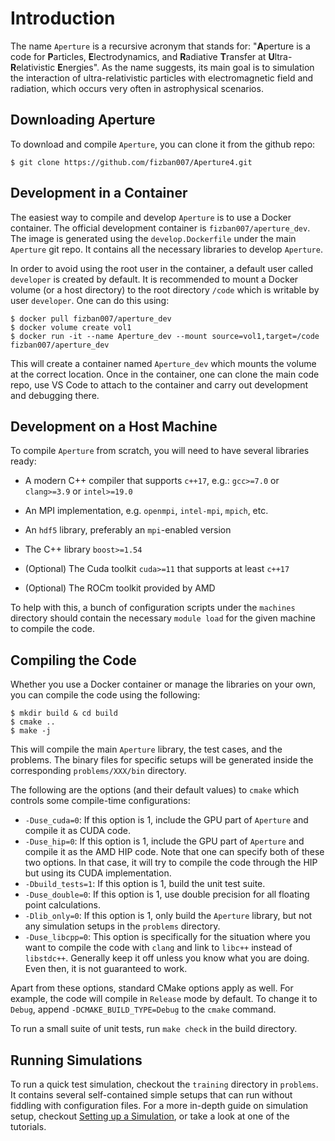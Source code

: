 # Introduction

The name `Aperture` is a recursive acronym that stands for: "**A**perture is a code
for **P**articles, **E**lectrodynamics, and **R**adiative **T**ransfer at **U**ltra-**R**elativistic
**E**nergies". As the name suggests, its main goal is to simulation the interaction
of ultra-relativistic particles with electromagnetic field and radiation, which
occurs very often in astrophysical scenarios.

Downloading Aperture
--------------------

To download and compile `Aperture`, you can clone it from the github repo:

```
$ git clone https://github.com/fizban007/Aperture4.git
```

Development in a Container
--------------------------

The easiest way to compile and develop `Aperture` is to use a Docker container.
The official development container is `fizban007/aperture_dev`. The image is
generated using the `develop.Dockerfile` under the main `Aperture` git repo. It
contains all the necessary libraries to develop `Aperture`.

In order to avoid using the root user in the container, a default user called
`developer` is created by default. It is recommended to mount a Docker volume
(or a host directory) to the root directory `/code` which is writable by user `developer`. One can do this using:

```
$ docker pull fizban007/aperture_dev
$ docker volume create vol1
$ docker run -it --name Aperture_dev --mount source=vol1,target=/code fizban007/aperture_dev
```

This will create a container named `Aperture_dev` which mounts the volume at the
correct location. Once in the container, one can clone the main code repo, use
VS Code to attach to the container and carry out development and debugging
there.

Development on a Host Machine
-----------------------------

To compile `Aperture` from scratch, you will need to have several libraries ready:

* A modern C++ compiler that supports `c++17`, e.g.: `gcc>=7.0` or `clang>=3.9` or `intel>=19.0`

* An MPI implementation, e.g. `openmpi`, `intel-mpi`, `mpich`, etc.
* An `hdf5` library, preferably an `mpi`-enabled version
* The C++ library `boost>=1.54`
* (Optional) The Cuda toolkit `cuda>=11` that supports at least `c++17`
* (Optional) The ROCm toolkit provided by AMD

To help with this, a bunch of configuration scripts under the `machines`
directory should contain the necessary `module load` for the given machine to
compile the code.

Compiling the Code
------------------

Whether you use a Docker container or manage the libraries on your own, you can compile the code using the following:

```
$ mkdir build & cd build
$ cmake ..
$ make -j
```

This will compile the main `Aperture` library, the test cases, and the problems.
The binary files for specific setups will be generated inside the corresponding
`problems/XXX/bin` directory.

The following are the options (and their default values) to `cmake` which
controls some compile-time configurations:

* `-Duse_cuda=0`: If this option is 1, include the GPU part of `Aperture` and compile it as CUDA code.
* `-Duse_hip=0`: If this option is 1, include the GPU part of `Aperture` and
  compile it as the AMD HIP code. Note that one can specify both of these two
  options. In that case, it will try to compile the code through the HIP but
  using its CUDA implementation.
* `-Dbuild_tests=1`: If this option is 1, build the unit test suite.
* `-Duse_double=0`: If this option is 1, use double precision for all floating
  point calculations.
* `-Dlib_only=0`: If this option is 1, only build the `Aperture` library, but
  not any simulation setups in the `problems` directory.
* `-Duse_libcpp=0`: This option is specifically for the situation where you want
  to compile the code with `clang` and link to `libc++` instead of `libstdc++`.
  Generally keep it off unless you know what you are doing. Even then, it is not
  guaranteed to work.

Apart from these options, standard CMake options apply as well. For example, the
code will compile in `Release` mode by default. To change it to `Debug`, append
`-DCMAKE_BUILD_TYPE=Debug` to the `cmake` command.

To run a small suite of unit tests, run `make check` in the build directory.

Running Simulations
-------------------

To run a quick test simulation, checkout the `training` directory in `problems`.
It contains several self-contained simple setups that can run without fiddling
with configuration files. For a more in-depth guide on simulation setup,
checkout [Setting up a Simulation](1-setup.md), or take a look at one of the
tutorials.

